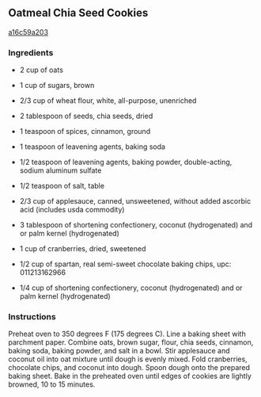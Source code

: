 ## Oatmeal Chia Seed Cookies

[a16c59a203](http://allrecipes.com/recipe/oatmeal-chia-seed-cookies/)

### Ingredients

 - 2 cup of oats

 - 1 cup of sugars, brown

 - 2/3 cup of wheat flour, white, all-purpose, unenriched

 - 2 tablespoon of seeds, chia seeds, dried

 - 1 teaspoon of spices, cinnamon, ground

 - 1 teaspoon of leavening agents, baking soda

 - 1/2 teaspoon of leavening agents, baking powder, double-acting, sodium aluminum sulfate

 - 1/2 teaspoon of salt, table

 - 2/3 cup of applesauce, canned, unsweetened, without added ascorbic acid (includes usda commodity)

 - 3 tablespoon of shortening confectionery, coconut (hydrogenated) and or palm kernel (hydrogenated)

 - 1 cup of cranberries, dried, sweetened

 - 1/2 cup of spartan, real semi-sweet chocolate baking chips, upc: 011213162966

 - 1/4 cup of shortening confectionery, coconut (hydrogenated) and or palm kernel (hydrogenated)

### Instructions

Preheat oven to 350 degrees F (175 degrees C). Line a baking sheet with parchment paper. Combine oats, brown sugar, flour, chia seeds, cinnamon, baking soda, baking powder, and salt in a bowl. Stir applesauce and coconut oil into oat mixture until dough is evenly mixed. Fold cranberries, chocolate chips, and coconut into dough. Spoon dough onto the prepared baking sheet. Bake in the preheated oven until edges of cookies are lightly browned, 10 to 15 minutes.
